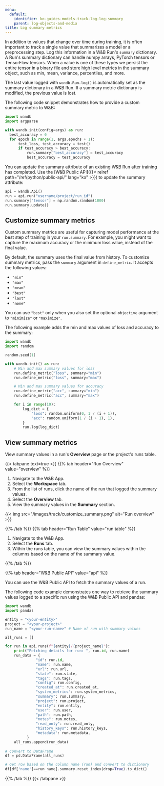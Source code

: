 ```yaml
---
menu:
  default:
    identifier: ko-guides-models-track-log-log-summary
    parent: log-objects-and-media
title: Log summary metrics
---
```


In addition to values that change over time during training, it is often important to track a single value that summarizes a model or a preprocessing step. Log this information in a W&B Run's `summary` dictionary. A Run's summary dictionary can handle numpy arrays, PyTorch tensors or TensorFlow tensors. When a value is one of these types we persist the entire tensor in a binary file and store high level metrics in the summary object, such as min, mean, variance, percentiles, and more.

The last value logged with `wandb.Run.log()` is automatically set as the summary dictionary in a W&B Run. If a summary metric dictionary is modified, the previous value is lost.

The following code snippet demonstrates how to provide a custom summary metric to W&B:

```python
import wandb
import argparse

with wandb.init(config=args) as run:
  best_accuracy = 0
  for epoch in range(1, args.epochs + 1):
      test_loss, test_accuracy = test()
      if test_accuracy > best_accuracy:
          run.summary["best_accuracy"] = test_accuracy
          best_accuracy = test_accuracy
```

You can update the summary attribute of an existing W&B Run after training has completed. Use the [W&B Public API]({{< relref path="/ref/python/public-api/" lang="ko" >}}) to update the summary attribute:

```python
api = wandb.Api()
run = api.run("username/project/run_id")
run.summary["tensor"] = np.random.random(1000)
run.summary.update()
```

## Customize summary metrics

Custom summary metrics are useful for capturing model performance at the best step of training in your `run.summary`. For example, you might want to capture the maximum accuracy or the minimum loss value, instead of the final value.

By default, the summary uses the final value from history. To customize summary metrics, pass the `summary` argument in `define_metric`. It accepts the following values:

* `"min"`
* `"max"`
* `"mean"`
* `"best"`
* `"last"`
* `"none"`

You can use `"best"` only when you also set the optional `objective` argument to `"minimize"` or `"maximize"`. 

The following example adds the min and max values of loss and accuracy to the summary:

```python
import wandb
import random

random.seed(1)

with wandb.init() as run:
    # Min and max summary values for loss
    run.define_metric("loss", summary="min")
    run.define_metric("loss", summary="max")

    # Min and max summary values for accuracy
    run.define_metric("acc", summary="min")
    run.define_metric("acc", summary="max")

    for i in range(10):
        log_dict = {
            "loss": random.uniform(0, 1 / (i + 1)),
            "acc": random.uniform(1 / (i + 1), 1),
        }
        run.log(log_dict)
```

## View summary metrics

View summary values in a run's **Overview** page or the project's runs table.

{{< tabpane text=true >}}
{{% tab header="Run Overview" value="overview" %}}

1. Navigate to the W&B App.
2. Select the **Workspace** tab.
3. From the list of runs, click the name of the run that logged the summary values.
4. Select the **Overview** tab.
5. View the summary values in the **Summary** section.

{{< img src="/images/track/customize_summary.png" alt="Run overview" >}}

{{% /tab %}}
{{% tab header="Run Table" value="run table" %}}

1. Navigate to the W&B App.
2. Select the **Runs** tab.
3. Within the runs table, you can view the summary values within the columns based on the name of the summary value.

{{% /tab %}}

{{% tab header="W&B Public API" value="api" %}}

You can use the W&B Public API to fetch the summary values of a run. 

The following code example demonstrates one way to retrieve the summary values logged to a specific run using the W&B Public API and pandas:

```python
import wandb
import pandas

entity = "<your-entity>"
project = "<your-project>"
run_name = "<your-run-name>" # Name of run with summary values

all_runs = []

for run in api.runs(f"{entity}/{project_name}"):
    print("Fetching details for run: ", run.id, run.name)
    run_data = {
              "id": run.id,
              "name": run.name,
              "url": run.url,
              "state": run.state,
              "tags": run.tags,
              "config": run.config,
              "created_at": run.created_at,
              "system_metrics": run.system_metrics,
              "summary": run.summary,
              "project": run.project,
              "entity": run.entity,
              "user": run.user,
              "path": run.path,
              "notes": run.notes,
              "read_only": run.read_only,
              "history_keys": run.history_keys,
              "metadata": run.metadata,
          }
    all_runs.append(run_data)
  
# Convert to DataFrame  
df = pd.DataFrame(all_runs)

# Get row based on the column name (run) and convert to dictionary
df[df['name']==run_name].summary.reset_index(drop=True).to_dict()
```

{{% /tab %}}
{{< /tabpane >}}